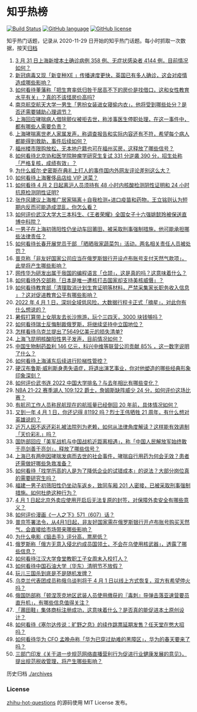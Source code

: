 # 知乎热榜
[![Build Status](https://github.com/ToWeLong/zhihu-hot-questions/workflows/CI/badge.svg)](https://github.com/ToWeLong/zhihu-hot-questions/actions)
[![GitHub language](https://img.shields.io/badge/language-golang-orange.svg)](https://golang.org/)
[![GitHub license](https://img.shields.io/github/license/ToWeLong/zhihu-hot-questions)](https://github.com/ToWeLong/zhihu-hot-questions/blob/main/LICENSE)

知乎热门话题，记录从 2020-11-29 日开始的知乎热门话题。每小时抓取一次数据，按天[归档](./archives)

<!-- BEGIN -->

1. [3 月 31 日上海新增本土确诊病例 358 例、无症状感染者 4144 例，目前情况如何？](https://www.zhihu.com/question/525349059)
1. [新冠病毒又现「新变种XE 」传播速度更快，英国已有多人确诊，这会对疫情造成哪些影响？](https://www.zhihu.com/question/525230697)
1. [如何看待董藩称「把生育率低归咎于居高不下的房价是找借口，这和女性教育水平有关」？真的不该怪房价高吗?](https://www.zhihu.com/question/524936004)
1. [南京航空航天大学一男生「男扮女装进女寝偷内衣」，他将受到哪些处分？是否还需要辅助心理调节？](https://www.zhihu.com/question/524578770)
1. [上海回应哮喘病人借除颤仪被拒去世，称涉事医生停职处理，在这一事件中，都有哪些人需要负责？](https://www.zhihu.com/question/525208546)
1. [上海哮喘离世老人家属发声，称调查报告和实际内容还有不符，希望每个病人都能得到救助，事件后续如何？](https://www.zhihu.com/question/525366449)
1. [福州楼市限购放松，无本地户籍也可在福州买房，这释放了哪些信号？](https://www.zhihu.com/question/524968823)
1. [如何看待北京协和医学院肿瘤学研究生复试 331 分逆袭 390 分，招生处称「严格复核，成绩有效」？](https://www.zhihu.com/question/525098670)
1. [为什么威尔·史密斯在典礼上打人的事件国内外网友评论差别这么大？](https://www.zhihu.com/question/525059545)
1. [如何看待上海奢侈品店给 VIP 送菜？](https://www.zhihu.com/question/525194389)
1. [如何看待 4 月 2 日起离沪人员须持有 48 小时内核酸检测阴性证明和 24 小时抗原检测阴性证明?](https://www.zhihu.com/question/525301309)
1. [张作风建议上海推广居家隔离＋自我检测+进口疫苗和药物，王立铭则认为短期内反而可能造成混乱，你怎么看？](https://www.zhihu.com/question/525183175)
1. [如何评价武汉大学大三本科生、《王者荣耀》全国女子十六强姚懿玲被保送直博中科院？](https://www.zhihu.com/question/525038100)
1. [一男子在上海初筛阳性仍坐动车回莆田，被采取刑事强制措施，他可能承担哪些法律责任？](https://www.zhihu.com/question/525239603)
1. [如何看待长春开展党员干部 「晒晒我家蔬菜包」活动，两名相关责任人员被处罚？](https://www.zhihu.com/question/525163233)
1. [普京称「非友好国家公司应当在俄罗斯银行开设卢布账号支付天然气款项」，此举将产生哪些影响？](https://www.zhihu.com/question/525283895)
1. [网传华为研发出属于我国的编程语言「仓颉」，这是真的吗？这意味着什么？](https://www.zhihu.com/question/523238128)
1. [如何看待外交部称「日本是唯一遭核打击国家却支持美核威慑」？](https://www.zhihu.com/question/525254097)
1. [如何看待教育部「清理取消计划生育证明等材料，严禁采集家长职务收入信息 」？这对促进教育公平有哪些影响？](https://www.zhihu.com/question/525378813)
1. [2022 年 4 月 1 日，深圳全域低风险，大数据行程卡正式「摘星」，对此你有什么想说的？](https://www.zhihu.com/question/525322048)
1. [暑假打算带上女朋友去长沙旅游，玩个三四天，3000 块钱够吗？](https://www.zhihu.com/question/523590372)
1. [如何看待瑞士反悔制裁俄罗斯，将继续坚持中立国地位？](https://www.zhihu.com/question/525270767)
1. [怎样看待乌克兰提出了5649亿美元的损失清单?](https://www.zhihu.com/question/525297240)
1. [上海飞昆明核酸阳性男子发声，目前情况如何？](https://www.zhihu.com/question/525211417)
1. [中国生物制药盈利 146 亿元，科兴中维等联营公司贡献 85% ，这一数字说明了什么？](https://www.zhihu.com/question/525351116)
1. [如何看待上海浦东后续进行阶梯性管控？](https://www.zhihu.com/question/525279640)
1. [硬汉布鲁斯·威利斯身患失语症，将退出演艺事业，你对他塑造的哪些经典形象印象深刻？](https://www.zhihu.com/question/525137890)
1. [如何评价武书连 2022 中国大学排名？与去年相比有哪些变化？](https://www.zhihu.com/question/525084475)
1. [NBA 21-22 赛季湖人 109:122 爵士，詹姆斯缺阵威少 24 分，如何评价这场比赛？](https://www.zhihu.com/question/525359248)
1. [有航司工作人员称民航现在的航班量已经倒回 20 年前，具体情况如何？](https://www.zhihu.com/question/524970967)
1. [又到一年 4 月 1 日，你还记得 81192 吗？烈士王伟牺牲 21 周年，有什么想对英雄说的？](https://www.zhihu.com/question/525214483)
1. [近万人因不返还彩礼被法院列为老赖，如何从法律角度解读？这样能有效遏制「天价彩礼」吗？](https://www.zhihu.com/question/525148594)
1. [国防部回应「美军战机与中国战机近距离相遇」，称「中国人民解放军始终敢于亮剑善于亮剑」，释放了哪些信号？](https://www.zhihu.com/question/525222225)
1. [上海已有两例因哮喘发病而去世的社会事件，哮喘自行用药为何会无效？患者还需做好哪些急救准备？](https://www.zhihu.com/question/525221230)
1. [如何看待「找学历高的人是为了降低企业的试错成本」的说法？大部分岗位真的需要研究生吗？](https://www.zhihu.com/question/525363718)
1. [福建一男子初筛阳性仍坐动车返乡，致同车厢 201 人密接，已被采取刑事强制措施。如何杜绝这种行为？](https://www.zhihu.com/question/525207554)
1. [4 月 1 日起北京外卖应使用开启后无法复原的封签，对保障外卖安全有哪些意义？](https://www.zhihu.com/question/525284484)
1. [如何评价漫画《一人之下》571（607）话？](https://www.zhihu.com/question/525236667)
1. [普京签署法令，从4月1日起，非友好国家需在俄罗斯银行开卢布账号购买天然气，会直接给市场带来哪些影响？](https://www.zhihu.com/question/525290320)
1. [为什么电影《狙击手》评分高，票房低？](https://www.zhihu.com/question/514514007)
1. [俄罗斯称「俄方无意入侵北约成员国领土，不会在乌使用核武器」，透露了哪些信息？](https://www.zhihu.com/question/524735830)
1. [如何看待江汉大学食堂教职工子女周末入校打人？](https://www.zhihu.com/question/524793743)
1. [如何看待中国石油大学（华东）清明节不放假？](https://www.zhihu.com/question/525377305)
1. [玩儿三国杀到底是不是随机发牌？](https://www.zhihu.com/question/361550119)
1. [乌克兰代表团成员称俄乌谈判将于 4 月 1 日以线上方式恢复，双方有希望停火吗？](https://www.zhihu.com/question/525216834)
1. [俄国防部称「顿涅茨克地区武装人员使用缴获的『毒刺』导弹击落亚速营要员直升机」，有哪些信息值得关注？](https://www.zhihu.com/question/525373552)
1. [「莆田鞋」集体商标注册成功，这意味着什么？是否真的能促进本土原创设计？](https://www.zhihu.com/question/524943577)
1. [如何看待《塞尔达传说：旷野之息》的续作跳票延期发售？任天堂在憋大招吗？](https://www.zhihu.com/question/524956080)
1. [如何看待华为 CFO 孟晚舟称「华为已穿过劫难的黑障区」，华为的春天要来了吗？](https://www.zhihu.com/question/524760561)
1. [三部门印发《关于进一步规范网络直播营利行为促进行业健康发展的意见》，提出规范税收管理，将产生哪些影响？](https://www.zhihu.com/question/525014758)

<!-- END -->

历史归档 [./archives](./archives)


### License
[zhihu-hot-questions](https://github.com/towelong/zhihu-hot-questions) 的源码使用 MIT License 发布。